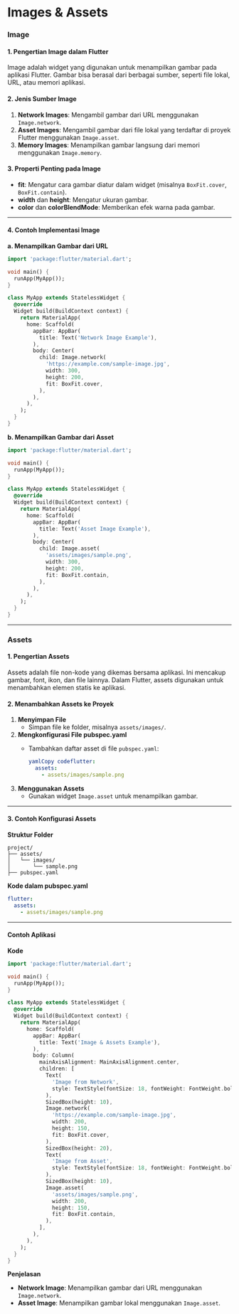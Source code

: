 # Images & Assets

### **Image**

#### **1. Pengertian Image dalam Flutter**

Image adalah widget yang digunakan untuk menampilkan gambar pada aplikasi Flutter. Gambar bisa berasal dari berbagai sumber, seperti file lokal, URL, atau memori aplikasi.

#### **2. Jenis Sumber Image**

1. **Network Images**: Mengambil gambar dari URL menggunakan `Image.network`.
2. **Asset Images**: Mengambil gambar dari file lokal yang terdaftar di proyek Flutter menggunakan `Image.asset`.
3. **Memory Images**: Menampilkan gambar langsung dari memori menggunakan `Image.memory`.

#### **3. Properti Penting pada Image**

* **fit**: Mengatur cara gambar diatur dalam widget (misalnya `BoxFit.cover`, `BoxFit.contain`).
* **width** dan **height**: Mengatur ukuran gambar.
* **color** dan **colorBlendMode**: Memberikan efek warna pada gambar.

***

#### **4. Contoh Implementasi Image**

**a. Menampilkan Gambar dari URL**

```dart
import 'package:flutter/material.dart';

void main() {
  runApp(MyApp());
}

class MyApp extends StatelessWidget {
  @override
  Widget build(BuildContext context) {
    return MaterialApp(
      home: Scaffold(
        appBar: AppBar(
          title: Text('Network Image Example'),
        ),
        body: Center(
          child: Image.network(
            'https://example.com/sample-image.jpg',
            width: 300,
            height: 200,
            fit: BoxFit.cover,
          ),
        ),
      ),
    );
  }
}
```

**b. Menampilkan Gambar dari Asset**

```dart
import 'package:flutter/material.dart';

void main() {
  runApp(MyApp());
}

class MyApp extends StatelessWidget {
  @override
  Widget build(BuildContext context) {
    return MaterialApp(
      home: Scaffold(
        appBar: AppBar(
          title: Text('Asset Image Example'),
        ),
        body: Center(
          child: Image.asset(
            'assets/images/sample.png',
            width: 300,
            height: 200,
            fit: BoxFit.contain,
          ),
        ),
      ),
    );
  }
}
```

***

### **Assets**

#### **1. Pengertian Assets**

Assets adalah file non-kode yang dikemas bersama aplikasi. Ini mencakup gambar, font, ikon, dan file lainnya. Dalam Flutter, assets digunakan untuk menambahkan elemen statis ke aplikasi.

#### **2. Menambahkan Assets ke Proyek**

1. **Menyimpan File**
   * Simpan file ke folder, misalnya `assets/images/`.
2. **Mengkonfigurasi File pubspec.yaml**
   *   Tambahkan daftar asset di file `pubspec.yaml`:

       ```yaml
       yamlCopy codeflutter:
         assets:
           - assets/images/sample.png
       ```
3. **Menggunakan Assets**
   * Gunakan widget `Image.asset` untuk menampilkan gambar.

***

#### **3. Contoh Konfigurasi Assets**

**Struktur Folder**

```
project/
├── assets/
│   └── images/
│       └── sample.png
├── pubspec.yaml
```

**Kode dalam pubspec.yaml**

```yaml
flutter:
  assets:
    - assets/images/sample.png
```

***



#### **Contoh Aplikasi**

**Kode**

```dart
import 'package:flutter/material.dart';

void main() {
  runApp(MyApp());
}

class MyApp extends StatelessWidget {
  @override
  Widget build(BuildContext context) {
    return MaterialApp(
      home: Scaffold(
        appBar: AppBar(
          title: Text('Image & Assets Example'),
        ),
        body: Column(
          mainAxisAlignment: MainAxisAlignment.center,
          children: [
            Text(
              'Image from Network',
              style: TextStyle(fontSize: 18, fontWeight: FontWeight.bold),
            ),
            SizedBox(height: 10),
            Image.network(
              'https://example.com/sample-image.jpg',
              width: 200,
              height: 150,
              fit: BoxFit.cover,
            ),
            SizedBox(height: 20),
            Text(
              'Image from Asset',
              style: TextStyle(fontSize: 18, fontWeight: FontWeight.bold),
            ),
            SizedBox(height: 10),
            Image.asset(
              'assets/images/sample.png',
              width: 200,
              height: 150,
              fit: BoxFit.contain,
            ),
          ],
        ),
      ),
    );
  }
}
```

**Penjelasan**

* **Network Image**: Menampilkan gambar dari URL menggunakan `Image.network`.
* **Asset Image**: Menampilkan gambar lokal menggunakan `Image.asset`.
